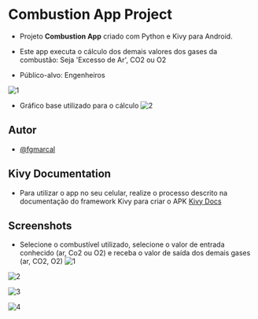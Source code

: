 # Combustion App Project

- Projeto **Combustion App** criado com Python e Kivy para Android.

- Este app executa o cálculo dos demais valores dos gases da combustão: Seja 'Excesso de Ar', CO2 ou O2

- Público-alvo: Engenheiros

![1](https://raw.githubusercontent.com/fgmarcal/app-burn-for-boiler-py/develop/app%20play%20store%20assets/Main%20story.png?token=GHSAT0AAAAAACDGVVWLWVK7M5QFLBTLLCTAZF3ZXUA)

- Gráfico base utilizado para o cálculo
![2](https://raw.githubusercontent.com/fgmarcal/app-burn-for-boiler-py/develop/app%20play%20store%20assets/grafico.png?token=GHSAT0AAAAAACDGVVWLNLAMLQJW5K6WCYM6ZF3Z5AQ)






## Autor

- [@fgmarcal](https://github.com/fgmarcal)


## Kivy Documentation

- Para utilizar o app no seu celular, realize o processo descrito na documentação do framework Kivy para criar o APK
[Kivy Docs](https://kivy.org/doc/stable/guide/packaging.html)


## Screenshots

- Selecione o combustível utilizado, selecione o valor de entrada conhecido (ar, Co2 ou O2) e receba o valor de saída dos demais gases (ar, CO2, O2)
![1](https://raw.githubusercontent.com/fgmarcal/app-burn-for-boiler-py/develop/app%20play%20store%20assets/10pol-1.png?token=GHSAT0AAAAAACDGVVWLZDCLD2R27GC7OG4QZF3ZYOQ)

![2](https://raw.githubusercontent.com/fgmarcal/app-burn-for-boiler-py/develop/app%20play%20store%20assets/10pol-2.png?token=GHSAT0AAAAAACDGVVWKPHLTNKZO4ZPKIDPUZF3ZZSA)

![3](https://raw.githubusercontent.com/fgmarcal/app-burn-for-boiler-py/develop/app%20play%20store%20assets/10pol-3.png?token=GHSAT0AAAAAACDGVVWLEHEZE4XRMHB73OAGZF3Z3MA)

![4](https://raw.githubusercontent.com/fgmarcal/app-burn-for-boiler-py/develop/app%20play%20store%20assets/10pol-4.png?token=GHSAT0AAAAAACDGVVWKF5IZF533JA7IUO4EZF3Z3VQ)
